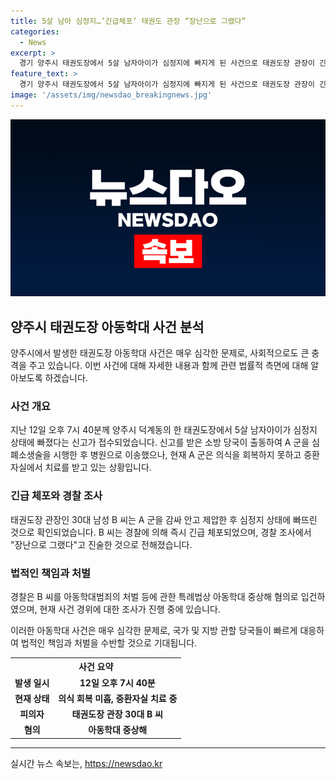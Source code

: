 ```yaml
---
title: 5살 남아 심정지…‘긴급체포’ 태권도 관장 “장난으로 그랬다”
categories:
  - News
excerpt: >
  경기 양주시 태권도장에서 5살 남자아이가 심정지에 빠지게 된 사건으로 태권도장 관장이 긴급체포됐다. 관장이 아이를 감싸 안고 제압하면서 심정지 상태에 빠뜨린 것이 확인됐으며, 현재 아이는 중환자실에서 치료를 받고 있다. 관장은 장난으로 그랬다고 진술했으나 경찰은 아동학대 중상해 혐의로 조사 중이다. 이 사건은 사람들의 이목을 끌 가능성이 높은 이야기이다.
feature_text: >
  경기 양주시 태권도장에서 5살 남자아이가 심정지에 빠지게 된 사건으로 태권도장 관장이 긴급체포됐다. 관장이 아이를 감싸 안고 제압하면서 심정지 상태에 빠뜨린 것이 확인됐으며, 현재 아이는 중환자실에서 치료를 받고 있다. 관장은 장난으로 그랬다고 진술했으나 경찰은 아동학대 중상해 혐의로 조사 중이다. 이 사건은 사람들의 이목을 끌 가능성이 높은 이야기이다.
image: '/assets/img/newsdao_breakingnews.jpg'
---
```


<p><img src="/assets/img/newsdao_breakingnews.jpg" alt="bookingtag 속보" /></p>

<h2 data-ke-size="size26">양주시 태권도장 아동학대 사건 분석</h2>

<p data-ke-size="size16">양주시에서 발생한 태권도장 아동학대 사건은 매우 심각한 문제로, 사회적으로도 큰 충격을 주고 있습니다. 이번 사건에 대해 자세한 내용과 함께 관련 법률적 측면에 대해 알아보도록 하겠습니다.</p>

<h3>사건 개요</h3>

<p data-ke-size="size16">지난 12일 오후 7시 40분께 양주시 덕계동의 한 태권도장에서 5살 남자아이가 심정지 상태에 빠졌다는 신고가 접수되었습니다. 신고를 받은 소방 당국이 출동하여 A 군을 심폐소생술을 시행한 후 병원으로 이송했으나, 현재 A 군은 의식을 회복하지 못하고 중환자실에서 치료를 받고 있는 상황입니다.</p>

<h3>긴급 체포와 경찰 조사</h3>

<p data-ke-size="size16">태권도장 관장인 30대 남성 B 씨는 A 군을 감싸 안고 제압한 후 심정지 상태에 빠뜨린 것으로 확인되었습니다. B 씨는 경찰에 의해 즉시 긴급 체포되었으며, 경찰 조사에서 "장난으로 그랬다"고 진술한 것으로 전해졌습니다.</p>

<h3>법적인 책임과 처벌</h3>

<p data-ke-size="size16">경찰은 B 씨를 아동학대범죄의 처벌 등에 관한 특례법상 아동학대 중상해 혐의로 입건하였으며, 현재 사건 경위에 대한 조사가 진행 중에 있습니다.</p>

<p data-ke-size="size16">이러한 아동학대 사건은 매우 심각한 문제로, 국가 및 지방 관할 당국들이 빠르게 대응하여 법적인 책임과 처벌을 수반할 것으로 기대됩니다.</p>

<table>
  <tr>
    <th colspan="2" style="text-align: center;">사건 요약</th>
  </tr>
  <tr>
    <td style="text-align: center; height: 17px;"><b>발생 일시</b></td>
    <td style="text-align: center; height: 17px;"><b>12일 오후 7시 40분</b></td>
  </tr>
  <tr>
    <td style="text-align: center; height: 17px;"><b>현재 상태</b></td>
    <td style="text-align: center; height: 17px;"><b>의식 회복 미흡, 중환자실 치료 중</b></td>
  </tr>
  <tr>
    <td style="text-align: center; height: 17px;"><b>피의자</b></td>
    <td style="text-align: center; height: 17px;"><b>태권도장 관장 30대 B 씨</b></td>
  </tr>
  <tr>
    <td style="text-align: center; height: 17px;"><b>혐의</b></td>
    <td style="text-align: center; height: 17px;"><b>아동학대 중상해</b></td>
  </tr>
</table>

<hr>

<p data-ke-size="size16"></p>
실시간 뉴스 속보는, <a href="https://newsdao.kr" rel="dofollow">https://newsdao.kr</a>


